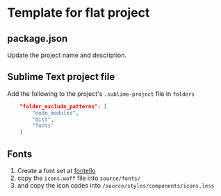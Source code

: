 # Template for flat project


## package.json

Update the project name and description.


## Sublime Text project file

Add the following to the project's `.sublime-project` file in `folders`

```json
	"folder_exclude_patterns": [
		"node_modules",
		"dist",
		"fonts"
	]
```

## Fonts

1. Create a font set at [fontello](http://fontell.com)
1. copy the `icons.woff` file into `source/fonts/`
1. and copy the icon codes into `/source/styles/components/icons.less`
